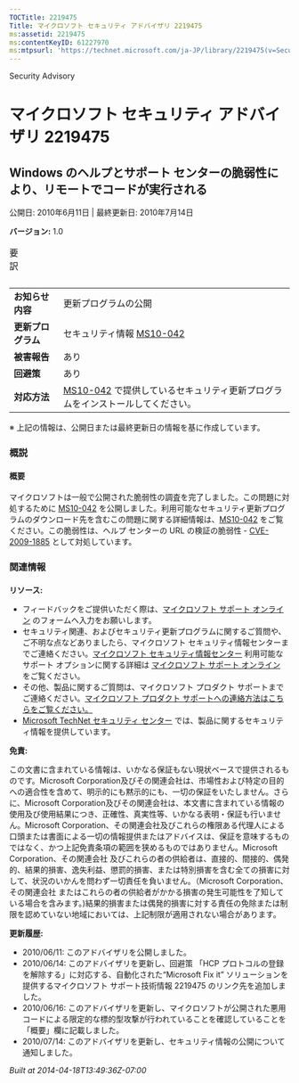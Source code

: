 ```yaml
---
TOCTitle: 2219475
Title: マイクロソフト セキュリティ アドバイザリ 2219475
ms:assetid: 2219475
ms:contentKeyID: 61227970
ms:mtpsurl: 'https://technet.microsoft.com/ja-JP/library/2219475(v=Security.10)'
---
```


Security Advisory

マイクロソフト セキュリティ アドバイザリ 2219475
================================================

Windows のヘルプとサポート センターの脆弱性により、リモートでコードが実行される
-------------------------------------------------------------------------------

公開日: 2010年6月11日 | 最終更新日: 2010年7月14日

**バージョン:** 1.0

<p></p>

<table class="dataTable">
<caption>
要訳</caption>
</table>

<p></p>

|                    |                                                                                                                                          |
|--------------------|------------------------------------------------------------------------------------------------------------------------------------------|
| **お知らせ内容**   | 更新プログラムの公開                                                                                                                     |
| **更新プログラム** | セキュリティ情報 [MS10-042](http://technet.microsoft.com/security/bulletin/ms10-042)                                                     |
| **被害報告**       | あり                                                                                                                                     |
| **回避策**         | あり                                                                                                                                     |
| **対応方法**       | [MS10-042](http://technet.microsoft.com/security/bulletin/ms10-042) で提供しているセキュリティ更新プログラムをインストールしてください。 |

※ 上記の情報は、公開日または最終更新日の情報を基に作成しています。

### 概説

#### 概要

マイクロソフトは一般で公開された脆弱性の調査を完了しました。この問題に対処するために [MS10-042](http://technet.microsoft.com/security/bulletin/ms10-042) を公開しました。利用可能なセキュリティ更新プログラムのダウンロード先を含むこの問題に関する詳細情報は、[MS10-042](http://technet.microsoft.com/security/bulletin/ms10-042) をご覧ください。この脆弱性は、ヘルプ センターの URL の検証の脆弱性 - [CVE-2009-1885](http://www.cve.mitre.org/cgi-bin/cvename.cgi?name=cve-2010-1885) として対処しています。

### 関連情報

#### 

**リソース:**

-   フィードバックをご提供いただく際は、[マイクロソフト サポート オンライン](https://support.microsoft.com/common/survey.aspx?scid=sw;en;1257&showpage=1&ws=technet&sd=tech) のフォームへ入力をお願いします。
-   セキュリティ関連、およびセキュリティ更新プログラムに関するご質問や、ご不明な点などありましたら、マイクロソフト セキュリティ情報センターまでご連絡ください。[マイクロソフト セキュリティ情報センター](http://www.microsoft.com/japan/security/sicinfo.mspx) 利用可能なサポート オプションに関する詳細は [マイクロソフト サポート オンライン](http://support.microsoft.com/) をご覧ください。
-   その他、製品に関するご質問は、マイクロソフト プロダクト サポートまでご連絡ください。[マイクロソフト プロダクト サポートへの連絡方法はこちらをご覧ください。](http://support.microsoft.com/select/?target=assistance)
-   [Microsoft TechNet セキュリティ センター](http://technet.microsoft.com/ja-jp/security/default.aspx) では、製品に関するセキュリティ情報を提供しています。

**免責:**

この文書に含まれている情報は、いかなる保証もない現状ベースで提供されるものです。Microsoft Corporation及びその関連会社は、市場性および特定の目的への適合性を含めて、明示的にも黙示的にも、一切の保証をいたしません。さらに、Microsoft Corporation及びその関連会社は、本文書に含まれている情報の使用及び使用結果につき、正確性、真実性等、いかなる表明・保証も行いません。Microsoft Corporation、その関連会社及びこれらの権限ある代理人による口頭または書面による一切の情報提供またはアドバイスは、保証を意味するものではなく、かつ上記免責条項の範囲を狭めるものではありません。Microsoft Corporation、その関連会社 及びこれらの者の供給者は、直接的、間接的、偶発的、結果的損害、逸失利益、懲罰的損害、または特別損害を含む全ての損害に対して、状況のいかんを問わず一切責任を負いません。（Microsoft Corporation、その関連会社 またはこれらの者の供給者がかかる損害の発生可能性を了知している場合を含みます。)結果的損害または偶発的損害に対する責任の免除または制限を認めていない地域においては、上記制限が適用されない場合があります。

**更新履歴:**

-   2010/06/11: このアドバイザリを公開しました。
-   2010/06/14: このアドバイザリを更新し、回避策 「HCP プロトコルの登録を解除する」に対応する、自動化された“Microsoft Fix it” ソリューションを提供するマイクロソフト サポート技術情報 2219475 のリンク先を追加しました。
-   2010/06/16: このアドバイザリを更新し、マイクロソフトが公開された悪用コードによる限定的な標的型攻撃が行われていることを確認していることを「概要」欄に記載しました。
-   2010/07/14: このアドバイザリを更新し、セキュリティ情報の公開について通知しました。

*Built at 2014-04-18T13:49:36Z-07:00*
